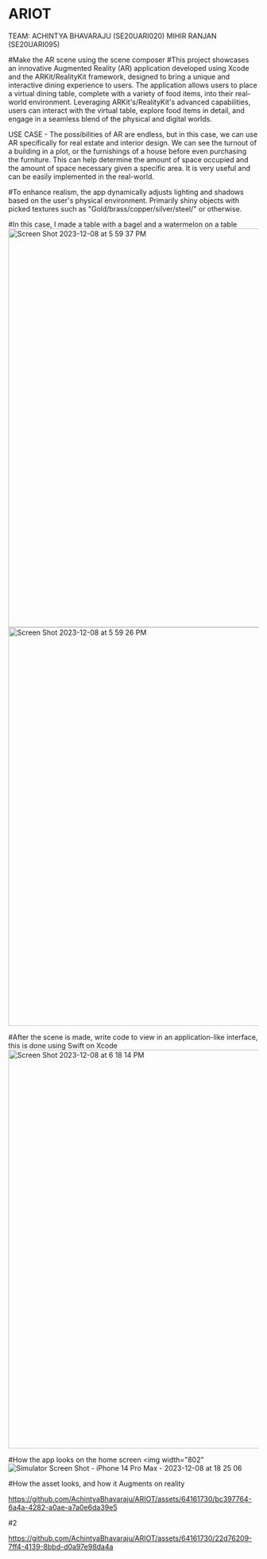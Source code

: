 # ARIOT

TEAM: 
ACHINTYA BHAVARAJU (SE20UARI020)
MIHIR RANJAN (SE20UARI095)

#Make the AR scene using the scene composer 
#This project showcases an innovative Augmented Reality (AR) application developed using Xcode and the ARKit/RealityKit framework, designed to bring a unique and interactive dining experience to users. The application allows users to place a virtual dining table, complete with a variety of food items, into their real-world environment. Leveraging ARKit's/RealityKit's advanced capabilities, users can interact with the virtual table, explore food items in detail, and engage in a seamless blend of the physical and digital worlds.

USE CASE -  The possibilities of AR are endless, but in this case, we can use AR specifically for real estate and interior design. We can see the turnout of a building in a plot, or the furnishings of a house before even purchasing the furniture. This can help determine the amount of space occupied and the amount of space necessary given a specific area. It is very useful and can be easily implemented in the real-world.

#To enhance realism, the app dynamically adjusts lighting and shadows based on the user's physical environment. Primarily shiny objects with picked textures such as "Gold/brass/copper/silver/steel/" or otherwise.

#In this case, I made a table with a bagel and a watermelon on a table
<img width="802" alt="Screen Shot 2023-12-08 at 5 59 37 PM" src="https://github.com/AchintyaBhavaraju/ARIOT/assets/64161730/30782743-8262-4ff0-bd2e-f6f302cdab96">
<img width="802" alt="Screen Shot 2023-12-08 at 5 59 26 PM" src="https://github.com/AchintyaBhavaraju/ARIOT/assets/64161730/2e04e726-0d02-48c4-8a79-f1980e907d85">

#After the scene is made, write code to view in an application-like interface, this is done using Swift on Xcode
<img width="802" alt="Screen Shot 2023-12-08 at 6 18 14 PM" src="https://github.com/AchintyaBhavaraju/ARIOT/assets/64161730/13229ff0-f02c-41c2-8812-756885e4236d">

#How the app looks on the home screen
<img width="802"![Simulator Screen Shot - iPhone 14 Pro Max - 2023-12-08 at 18 25 06](https://github.com/AchintyaBhavaraju/ARIOT/assets/64161730/cd9818b2-b6f5-4a46-a1d9-11808238d98d)

#How the asset looks, and how it Augments on reality


https://github.com/AchintyaBhavaraju/ARIOT/assets/64161730/bc397764-6a4a-4282-a0ae-a7a0e6da39e5



#2


https://github.com/AchintyaBhavaraju/ARIOT/assets/64161730/22d76209-7ff4-4139-8bbd-d0a97e98da4a



